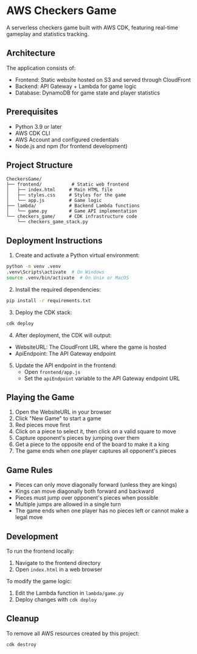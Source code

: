 # AWS Checkers Game

A serverless checkers game built with AWS CDK, featuring real-time gameplay and statistics tracking.

## Architecture

The application consists of:
- Frontend: Static website hosted on S3 and served through CloudFront
- Backend: API Gateway + Lambda for game logic
- Database: DynamoDB for game state and player statistics

## Prerequisites

- Python 3.9 or later
- AWS CDK CLI
- AWS Account and configured credentials
- Node.js and npm (for frontend development)

## Project Structure

```
CheckersGame/
├── frontend/           # Static web frontend
│   ├── index.html     # Main HTML file
│   ├── styles.css     # Styles for the game
│   └── app.js         # Game logic
├── lambda/            # Backend Lambda functions
│   └── game.py        # Game API implementation
└── checkers_game/     # CDK infrastructure code
    └── checkers_game_stack.py
```

## Deployment Instructions

1. Create and activate a Python virtual environment:
```bash
python -m venv .venv
.venv\Scripts\activate  # On Windows
source .venv/bin/activate  # On Unix or MacOS
```

2. Install the required dependencies:
```bash
pip install -r requirements.txt
```

3. Deploy the CDK stack:
```bash
cdk deploy
```

4. After deployment, the CDK will output:
- WebsiteURL: The CloudFront URL where the game is hosted
- ApiEndpoint: The API Gateway endpoint

5. Update the API endpoint in the frontend:
   - Open `frontend/app.js`
   - Set the `apiEndpoint` variable to the API Gateway endpoint URL

## Playing the Game

1. Open the WebsiteURL in your browser
2. Click "New Game" to start a game
3. Red pieces move first
4. Click on a piece to select it, then click on a valid square to move
5. Capture opponent's pieces by jumping over them
6. Get a piece to the opposite end of the board to make it a king
7. The game ends when one player captures all opponent's pieces

## Game Rules

- Pieces can only move diagonally forward (unless they are kings)
- Kings can move diagonally both forward and backward
- Pieces must jump over opponent's pieces when possible
- Multiple jumps are allowed in a single turn
- The game ends when one player has no pieces left or cannot make a legal move

## Development

To run the frontend locally:
1. Navigate to the frontend directory
2. Open `index.html` in a web browser

To modify the game logic:
1. Edit the Lambda function in `lambda/game.py`
2. Deploy changes with `cdk deploy`

## Cleanup

To remove all AWS resources created by this project:
```bash
cdk destroy
```
